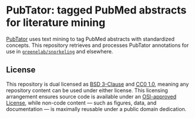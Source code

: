 # PubTator: tagged PubMed abstracts for literature mining

[PubTator](https://www.ncbi.nlm.nih.gov/CBBresearch/Lu/Demo/PubTator/) uses text mining to tag PubMed abstracts with standardized concepts. This repository retrieves and processes PubTator annotations for use in [`greenelab/snorkeling`](https://github.com/greenelab/snorkeling) and elsewhere.

## License

This repository is dual licensed as [BSD 3-Clause](LICENSE-BSD.md) and [CC0 1.0](LICENSE-CC0.md), meaning any repository content can be used under either license. This licensing arrangement ensures source code is available under an [OSI-approved License](https://opensource.org/licenses/alphabetical), while non-code content — such as figures, data, and documentation — is maximally reusable under a public domain dedication.
